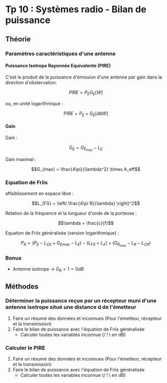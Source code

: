 # Tp 10 : Systèmes radio - Bilan de puissance

## Théorie

### Paramètres caractéristiques d'une antenne

#### Puissance Isotrope Rayonnée Equivalente (PIRE)

C'est le produit de la puissance d'émission d'une antenne par gain dans la direction d'obstervation:

$$PIRE = P_EG_E [W]$$

ou, en unité logarithmique :

$$PIRE = P_E + G_E [dbW]$$

#### Gain

Gain :

$$G_E = G_{E_{max}} - L_E$$

Gain maximal :

$$G_{max} = \frac{4\pi}{\lambda^2} \times A_eff$$

### Equation de Friis

affaiblissement en espace libre :

$$L_{FS} = \left( \frac{4\pi R}{\lambda} \right)^2$$

Relation de la fréquence et la longueur d'onde de la porteuse :

$$\lambda = \frac{c}{f}$$

Equation de Friis généralisée (version logarithmique) :

$$P_R = (P_E - L_{CE} + G_{E{max}} - L_E) - (L_{FS} + L_A) + (G_{R_{max}} - L_R - L_{CR})$$

### Bonus

- Antenne isotrope $\rightarrow$ $G_R = 1 = 0 dB$

## Méthodes

### Déterminer la puissance reçue par un récepteur muni d'une antenne isotrope situé une distance d de l'émetteur

1. Faire un résumé des données et inconnues (Pour l'émetteur, récepteur et la transmission)
2. Faire le bilan de puissance avec l'équation de Friis généralisée
	- Calculer toutes les variables inconnue (/ ! \ en dB)

### Calculer le PIRE

1. Faire un résumé des données et inconnues (Pour l'émetteur, récepteur et la transmission)
2. Faire le bilan de puissance avec l'équation de Friis généralisée
	- Calculer toutes les variables inconnue (/ ! \ en dB)